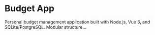 # Budget App

Personal budget management application built with Node.js, Vue 3, and SQLite/PostgreSQL. Modular structure...
